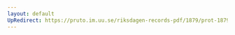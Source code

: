 ```yaml
---
layout: default
UpRedirect: https://pruto.im.uu.se/riksdagen-records-pdf/1879/prot-1879--ak--010/prot-1879--ak--010_005.pdf
---
```

